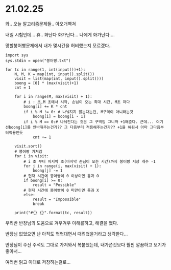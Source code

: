 # 21.02.25

와.. 오늘 알고리즘문제들.. 아오개빡쳐

내일 시험인데... 휴.. 화난다 화가난다... 나에게 화가난다....

망할붕어빵문제에서 내가 몇시간을 허비했는지 모르겠다..

```
import sys
sys.stdin = open("붕어빵.txt")

for tc in range(1, int(input())+1):
    N, M, K = map(int, input().split())
    visit = list(map(int, input().split()))
    boong = [0] * (max(visit)+1)
    cnt = 1

    for i in range(M, max(visit) + 1):
        # i : 초,M 초에서 시작, 손님이 오는 최대 시간, M초 마다
        boong[i] += K * cnt
        if i % M != 0: # 나눠지지 않는다는건, M구역이 아니라는것
            boong[i] = boong[i - 1]
        if i % M == 0:# 나눠진다는 것은 그 구역임 그니까 +1해준다. 근데... 여기선boong[i]를 안바꿔주는건가?? 그 다음부터 적용해주는건가?? +1을 해줘서 아마 그다음부터적용인듯
            cnt += 1

    visit.sort()
    # 붕어빵 가져감
    for i in visit:
        # i 초 부터 마지막 초(마지막 손님이 오는 시간)까지 붕어빵 저장 개수 -1
        for j in range(i, max(visit) + 1):
            boong[j] -= 1
        # 현재 시간에 붕어빵이 0 이상이면 통과 O
        if boong[i] >= 0:
            result = "Possible"
        # 현재 시간에 붕어빵이 0 미만이면 통과 X
        else:
            result = "Impossible"
            break

    print("#{} {}".format(tc, result))
```

우리반 반장님의 도움으로 겨우겨우 이해를하고, 해결을 했다.

반장님 없었으면 난 아직도 헉헉대면서 때려쳤을거라고 생각한다...

반장님이 주신 주석도 그대로 가져와서 복붙했는데, 내가쓴것보다 훨씬 깔끔하고 보기가좋아서...

여러번 읽고 이대로 저장하는걸로...